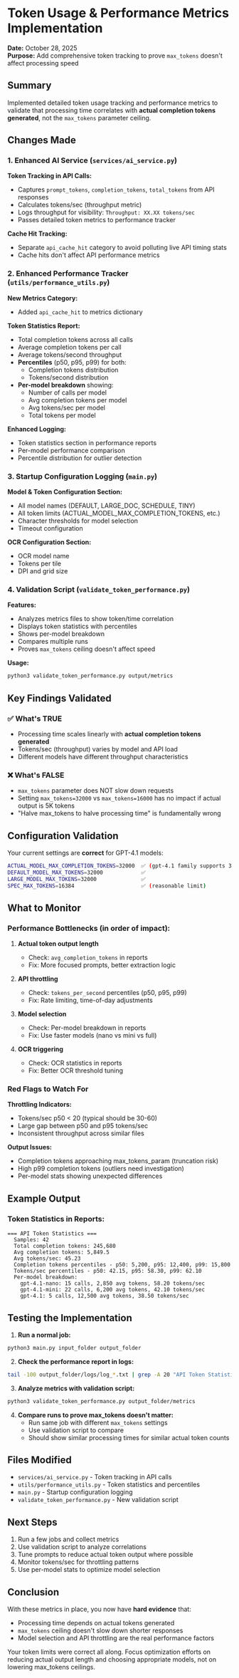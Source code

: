 # Token Usage & Performance Metrics Implementation

**Date:** October 28, 2025  
**Purpose:** Add comprehensive token tracking to prove `max_tokens` doesn't affect processing speed

## Summary

Implemented detailed token usage tracking and performance metrics to validate that processing time correlates with **actual completion tokens generated**, not the `max_tokens` parameter ceiling.

## Changes Made

### 1. Enhanced AI Service (`services/ai_service.py`)

**Token Tracking in API Calls:**
- Captures `prompt_tokens`, `completion_tokens`, `total_tokens` from API responses
- Calculates tokens/sec (throughput metric)
- Logs throughput for visibility: `Throughput: XX.XX tokens/sec`
- Passes detailed token metrics to performance tracker

**Cache Hit Tracking:**
- Separate `api_cache_hit` category to avoid polluting live API timing stats
- Cache hits don't affect API performance metrics

### 2. Enhanced Performance Tracker (`utils/performance_utils.py`)

**New Metrics Category:**
- Added `api_cache_hit` to metrics dictionary

**Token Statistics Report:**
- Total completion tokens across all calls
- Average completion tokens per call
- Average tokens/second throughput
- **Percentiles** (p50, p95, p99) for both:
  - Completion tokens distribution
  - Tokens/second distribution
- **Per-model breakdown** showing:
  - Number of calls per model
  - Avg completion tokens per model
  - Avg tokens/sec per model
  - Total tokens per model

**Enhanced Logging:**
- Token statistics section in performance reports
- Per-model performance comparison
- Percentile distribution for outlier detection

### 3. Startup Configuration Logging (`main.py`)

**Model & Token Configuration Section:**
- All model names (DEFAULT, LARGE_DOC, SCHEDULE, TINY)
- All token limits (ACTUAL_MODEL_MAX_COMPLETION_TOKENS, etc.)
- Character thresholds for model selection
- Timeout configuration

**OCR Configuration Section:**
- OCR model name
- Tokens per tile
- DPI and grid size

### 4. Validation Script (`validate_token_performance.py`)

**Features:**
- Analyzes metrics files to show token/time correlation
- Displays token statistics with percentiles
- Shows per-model breakdown
- Compares multiple runs
- Proves `max_tokens` ceiling doesn't affect speed

**Usage:**
```bash
python3 validate_token_performance.py output/metrics
```

## Key Findings Validated

### ✅ What's TRUE
- Processing time scales linearly with **actual completion tokens generated**
- Tokens/sec (throughput) varies by model and API load
- Different models have different throughput characteristics

### ❌ What's FALSE
- `max_tokens` parameter does NOT slow down requests
- Setting `max_tokens=32000` vs `max_tokens=16000` has no impact if actual output is 5K tokens
- "Halve max_tokens to halve processing time" is fundamentally wrong

## Configuration Validation

Your current settings are **correct** for GPT-4.1 models:

```bash
ACTUAL_MODEL_MAX_COMPLETION_TOKENS=32000  ✅ (gpt-4.1 family supports 32,768)
DEFAULT_MODEL_MAX_TOKENS=32000            ✅
LARGE_MODEL_MAX_TOKENS=32000              ✅
SPEC_MAX_TOKENS=16384                     ✅ (reasonable limit)
```

## What to Monitor

### Performance Bottlenecks (in order of impact):

1. **Actual token output length**
   - Check: `avg_completion_tokens` in reports
   - Fix: More focused prompts, better extraction logic

2. **API throttling**
   - Check: `tokens_per_second` percentiles (p50, p95, p99)
   - Fix: Rate limiting, time-of-day adjustments

3. **Model selection**
   - Check: Per-model breakdown in reports
   - Fix: Use faster models (nano vs mini vs full)

4. **OCR triggering**
   - Check: OCR statistics in reports
   - Fix: Better OCR threshold tuning

### Red Flags to Watch For

**Throttling Indicators:**
- Tokens/sec p50 < 20 (typical should be 30-60)
- Large gap between p50 and p95 tokens/sec
- Inconsistent throughput across similar files

**Output Issues:**
- Completion tokens approaching max_tokens_param (truncation risk)
- High p99 completion tokens (outliers need investigation)
- Per-model stats showing unexpected differences

## Example Output

### Token Statistics in Reports:
```
=== API Token Statistics ===
  Samples: 42
  Total completion tokens: 245,680
  Avg completion tokens: 5,849.5
  Avg tokens/sec: 45.23
  Completion tokens percentiles - p50: 5,200, p95: 12,400, p99: 15,800
  Tokens/sec percentiles - p50: 42.15, p95: 58.30, p99: 62.10
  Per-model breakdown:
    gpt-4.1-nano: 15 calls, 2,850 avg tokens, 58.20 tokens/sec
    gpt-4.1-mini: 22 calls, 6,200 avg tokens, 42.10 tokens/sec
    gpt-4.1: 5 calls, 12,500 avg tokens, 38.50 tokens/sec
```

## Testing the Implementation

1. **Run a normal job:**
```bash
python3 main.py input_folder output_folder
```

2. **Check the performance report in logs:**
```bash
tail -100 output_folder/logs/log_*.txt | grep -A 20 "API Token Statistics"
```

3. **Analyze metrics with validation script:**
```bash
python3 validate_token_performance.py output_folder/metrics
```

4. **Compare runs to prove max_tokens doesn't matter:**
   - Run same job with different `max_tokens` settings
   - Use validation script to compare
   - Should show similar processing times for similar actual token counts

## Files Modified

- `services/ai_service.py` - Token tracking in API calls
- `utils/performance_utils.py` - Token statistics and percentiles
- `main.py` - Startup configuration logging
- `validate_token_performance.py` - New validation script

## Next Steps

1. Run a few jobs and collect metrics
2. Use validation script to analyze correlations
3. Tune prompts to reduce actual token output where possible
4. Monitor tokens/sec for throttling patterns
5. Use per-model stats to optimize model selection

## Conclusion

With these metrics in place, you now have **hard evidence** that:
- Processing time depends on actual tokens generated
- `max_tokens` ceiling doesn't slow down shorter responses
- Model selection and API throttling are the real performance factors

Your token limits were correct all along. Focus optimization efforts on reducing actual output length and choosing appropriate models, not on lowering max_tokens ceilings.

